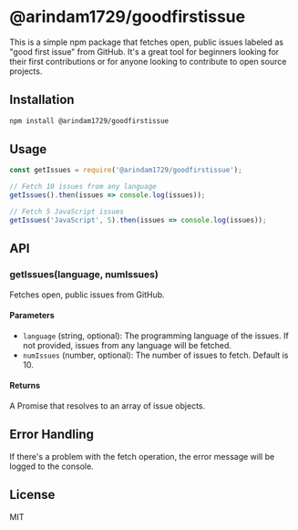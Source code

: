 # @arindam1729/goodfirstissue

This is a simple npm package that fetches open, public issues labeled as "good first issue" from GitHub. It's a great tool for beginners looking for their first contributions or for anyone looking to contribute to open source projects.

## Installation

```bash
npm install @arindam1729/goodfirstissue
```

## Usage

```javascript
const getIssues = require('@arindam1729/goodfirstissue');

// Fetch 10 issues from any language
getIssues().then(issues => console.log(issues));

// Fetch 5 JavaScript issues
getIssues('JavaScript', 5).then(issues => console.log(issues));
```

## API

### getIssues(language, numIssues)

Fetches open, public issues from GitHub.

#### Parameters

- `language` (string, optional): The programming language of the issues. If not provided, issues from any language will be fetched.
- `numIssues` (number, optional): The number of issues to fetch. Default is 10.

#### Returns

A Promise that resolves to an array of issue objects.

## Error Handling

If there's a problem with the fetch operation, the error message will be logged to the console.

## License

MIT